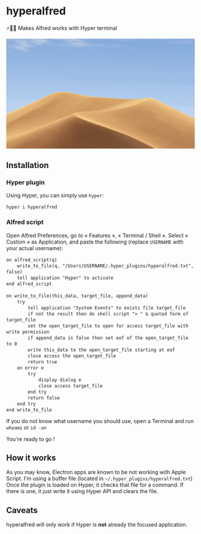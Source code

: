 # hyperalfred

⚡🔎🎩 Makes Alfred works with Hyper terminal

![hyperalfred](https://raw.githubusercontent.com/gjuchault/hyperalfred/master/hyperalfred.gif)

## Installation

### Hyper plugin

Using Hyper, you can simply use `hyper`:

```
hyper i hyperalfred
```

### Alfred script

Open Alfred Preferences, go to « Features », « Terminal / Shell ».
Select « Custom » as Application, and paste the following (replace `USERNAME` with your actual username):

```applescript
on alfred_script(q)
    write_to_file(q, "/Users/USERNAME/.hyper_plugins/hyperalfred.txt", false)
    tell application "Hyper" to activate
end alfred_script

on write_to_file(this_data, target_file, append_data)
    try
        tell application "System Events" to exists file target_file
        if not the result then do shell script "> " & quoted form of target_file
        set the open_target_file to open for access target_file with write permission
        if append_data is false then set eof of the open_target_file to 0
        write this_data to the open_target_file starting at eof
        close access the open_target_file
        return true
    on error e
        try
            display dialog e
            close access target_file
        end try
        return false
    end try
end write_to_file
```

If you do not know what username you should use, open a Terminal and run `whoami` or `id -un`

You're ready to go !

## How it works

As you may know, Electron apps are known to be not working with Apple Script. I'm using a buffer file (located in `~/.hyper_plugins/hyperalfred.txt`)
Once the plugin is loaded on Hyper, it checks that file for a command. If there is one, it just write it using Hyper API and clears the file.

## Caveats

hyperalfred will only work if Hyper is **not** already the focused application.
